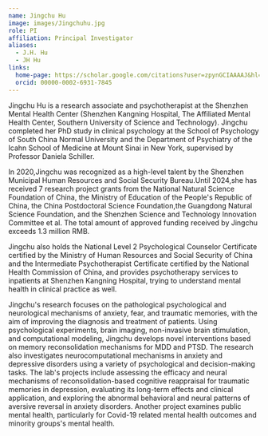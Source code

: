 ```yaml
---
name: Jingchu Hu
image: images/Jingchuhu.jpg
role: PI
affiliation: Principal Investigator
aliases:
  - J.H. Hu
  - JH Hu
links:
  home-page: https://scholar.google.com/citations?user=zpynGCIAAAAJ&hl=en
  orcid: 00000-0002-6931-7845
---
```


Jingchu Hu is a research associate and psychotherapist at the Shenzhen Mental Health Center (Shenzhen Kangning Hospital, The Affiliated Mental Health Center, Southern University of Science and Technology). Jingchu completed her PhD study in clinical psychology at the School of Psychology of South China Normal University and the Department of Psychiatry of the Icahn School of Medicine at Mount Sinai in New York, supervised by Professor Daniela Schiller. 

In 2020,Jingchu was recognized as a high-level talent by the Shenzhen Municipal Human Resources and Social Security Bureau.Until 2024,she has received 7 research project grants from the National Natural Science Foundation of China, the Ministry of Education of the People's Republic of China, the China Postdoctoral Science Foundation,the Guangdong Natural Science Foundation, and the Shenzhen Science and Technology Innovation Committee et al. The total amount of approved funding received by Jingchu exceeds 1.3 million RMB.

Jingchu also holds the National Level 2 Psychological Counselor Certificate certified by the Ministry of Human Resources and Social Security of China and the Intermediate Psychotherapist Certificate certified by the National Health Commission of China, and provides psychotherapy services to inpatients at Shenzhen Kangning Hospital, trying to understand mental health in clinical practice as well.

Jingchu's research focuses on the pathological psychological and neurological mechanisms of anxiety, fear, and traumatic memories, with the aim of improving the diagnosis and treatment of patients. Using psychological experiments, brain imaging, non-invasive brain stimulation, and computational modeling, Jingchu develops novel interventions based on memory reconsolidation mechanisms for MDD and PTSD. The research also investigates neurocomputational mechanisms in anxiety and depressive disorders using a variety of psychological and decision-making tasks. The lab's projects include assessing the efficacy and neural mechanisms of reconsolidation-based cognitive reappraisal for traumatic memories in depression, evaluating its long-term effects and clinical application, and exploring the abnormal behavioral and neural patterns of aversive reversal in anxiety disorders. Another project examines public mental health, particularly for Covid-19 related mental health outcomes and minority groups's mental health.
